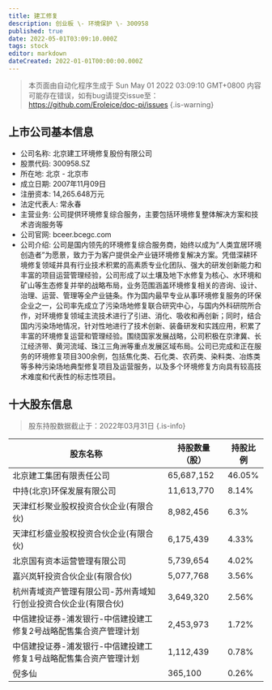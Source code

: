 ```yaml
---
title: 建工修复
description: 创业板 \- 环境保护 \- 300958
published: true
date: 2022-05-01T03:09:10.000Z
tags: stock
editor: markdown
dateCreated: 2022-01-01T00:00:00.000Z
---
```


> 本页面由自动化程序生成于 Sun May 01 2022 03:09:10 GMT+0800
> 内容可能存在错误，如有bug请提交issue至：https://github.com/Eroleice/doc-pi/issues
{.is-warning}

## 上市公司基本信息
- 公司名称: 北京建工环境修复股份有限公司
- 股票代码: 300958.SZ
- 所在地: 北京 - 北京市
- 成立日期: 2007年11月09日
- 注册资本: 14,265.648万元
- 法定代表人: 常永春
- 主营业务: 公司提供环境修复综合服务，主要包括环境修复整体解决方案和技术咨询服务等
- 公司官网: bceer.bcegc.com
- 公司介绍: 公司是国内领先的环境修复综合服务商，始终以成为“人类宜居环境创造者”为愿景，致力于为客户提供全产业链环境修复解决方案。凭借深耕环境修复领域并具有行业技术积累的高素质专业化团队、强大的研发创新能力和丰富的项目运营管理经验，公司形成了以土壤及地下水修复为核心、水环境和矿山等生态修复并举的战略布局，业务范围涵盖环境修复相关的咨询、设计、治理、运营、管理等全产业链条。作为国内最早专业从事环境修复服务的环保企业之一，公司率先成立了污染场地修复联合研究中心，与国内外科研院所合作，对环境修复领域主流技术进行了引进、消化、吸收和再创新；同时，结合国内污染场地情况，针对性地进行了技术创新、装备研发和实践应用，积累了丰富的环境修复运营和管理经验。围绕国家发展战略，公司积极在京津冀、长江经济带、黄河流域、珠江三角洲等重点发展区域布局。公司已完成和正在服务的环境修复项目300余例，包括焦化类、石化类、农药类、染料类、冶炼类等多种污染场地典型修复项目及运营服务，以及多个环境修复方向具有较高技术难度和代表性的标志性项目。


## 十大股东信息
> 股东持股数据截止于：2022年03月31日
{.is-info}

| 股东名称 | 持股数量（股） | 持股比例 |
| --- | --- | --- |
| 北京建工集团有限责任公司 | 65,687,152 | 46.05% |
| 中持(北京)环保发展有限公司 | 11,613,770 | 8.14% |
| 天津红杉聚业股权投资合伙企业(有限合伙) | 8,982,456 | 6.3% |
| 天津红杉盛业股权投资合伙企业(有限合伙) | 6,175,439 | 4.33% |
| 北京国有资本运营管理有限公司 | 5,739,654 | 4.02% |
| 嘉兴岚轩投资合伙企业(有限合伙) | 5,077,768 | 3.56% |
| 杭州青域资产管理有限公司-苏州青域知行创业投资合伙企业(有限合伙) | 3,649,320 | 2.56% |
| 中信建投证券-浦发银行-中信建投建工修复2号战略配售集合资产管理计划 | 2,453,973 | 1.72% |
| 中信建投证券-浦发银行-中信建投建工修复1号战略配售集合资产管理计划 | 1,112,439 | 0.78% |
| 倪多仙 | 365,100 | 0.26% |




